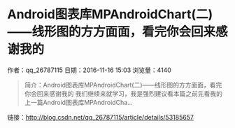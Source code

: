 # Android图表库MPAndroidChart(二)——线形图的方方面面，看完你会回来感谢我的
作者：qq_26787115
日期：2016-11-16 15:03
浏览量：4140
> 简介：Android图表库MPAndroidChart(二)——线形图的方方面面，看完你会回来感谢我的
  我们继续来就学习，我是强烈建议看本篇之前先看我的上一篇Android图表库MPAndroidCha...

 链接：http://blog.csdn.net/qq_26787115/article/details/53185657
